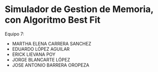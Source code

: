 # Simulador de Gestion de Memoria, con Algoritmo Best Fit

Equipo 7:
- MARTHA ELENA  CARRERA SANCHEZ
- EDUARDO LÓPEZ AGUILAR
- ERICK LIEVANA POY
- JORGE BLANCARTE LÓPEZ
- JOSE ANTONIO BARRERA OROPEZA
